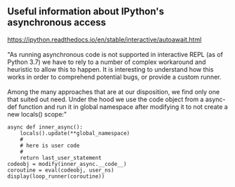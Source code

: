 ## Useful information about IPython's asynchronous access
https://ipython.readthedocs.io/en/stable/interactive/autoawait.html
<br></br>
"As running asynchronous code is not supported in interactive REPL (as of Python 3.7) we have to rely to a number of complex workaround and heuristic to allow this to happen. It is interesting to understand how this works in order to comprehend potential bugs, or provide a custom runner.
<br></br>
Among the many approaches that are at our disposition, we find only one that suited out need. Under the hood we use the code object from a async-def function and run it in global namespace after modifying it to not create a new locals() scope:"
```
async def inner_async():
    locals().update(**global_namespace)
    #
    # here is user code
    #
    return last_user_statement
codeobj = modify(inner_async.__code__)
coroutine = eval(codeobj, user_ns)
display(loop_runner(coroutine))
```
